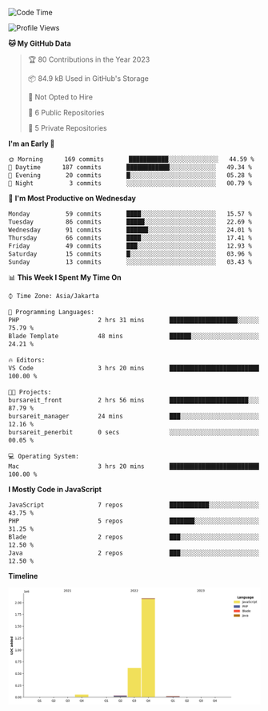 <!--START_SECTION:waka-->
![Code Time](http://img.shields.io/badge/Code%20Time-3%20hrs%2020%20mins-blue)

![Profile Views](http://img.shields.io/badge/Profile%20Views-0-blue)

**🐱 My GitHub Data** 

> 🏆 80 Contributions in the Year 2023
 > 
> 📦 84.9 kB Used in GitHub's Storage 
 > 
> 🚫 Not Opted to Hire
 > 
> 📜 6 Public Repositories 
 > 
> 🔑 5 Private Repositories  
 > 
**I'm an Early 🐤** 

```text
🌞 Morning      169 commits       ███████████░░░░░░░░░░░░░░   44.59 % 
🌆 Daytime      187 commits       ████████████░░░░░░░░░░░░░   49.34 % 
🌃 Evening       20 commits       █░░░░░░░░░░░░░░░░░░░░░░░░   05.28 % 
🌙 Night          3 commits       ░░░░░░░░░░░░░░░░░░░░░░░░░   00.79 % 

```
📅 **I'm Most Productive on Wednesday** 

```text
Monday          59 commits       ████░░░░░░░░░░░░░░░░░░░░░   15.57 % 
Tuesday         86 commits       █████░░░░░░░░░░░░░░░░░░░░   22.69 % 
Wednesday       91 commits       ██████░░░░░░░░░░░░░░░░░░░   24.01 % 
Thursday        66 commits       ████░░░░░░░░░░░░░░░░░░░░░   17.41 % 
Friday          49 commits       ███░░░░░░░░░░░░░░░░░░░░░░   12.93 % 
Saturday        15 commits       █░░░░░░░░░░░░░░░░░░░░░░░░   03.96 % 
Sunday          13 commits       ░░░░░░░░░░░░░░░░░░░░░░░░░   03.43 % 

```


📊 **This Week I Spent My Time On** 

```text
⌚︎ Time Zone: Asia/Jakarta

💬 Programming Languages: 
PHP                      2 hrs 31 mins       ███████████████████░░░░░░   75.79 % 
Blade Template           48 mins             ██████░░░░░░░░░░░░░░░░░░░   24.21 % 

🔥 Editors: 
VS Code                  3 hrs 20 mins       █████████████████████████   100.00 % 

🐱‍💻 Projects: 
bursareit_front          2 hrs 56 mins       ██████████████████████░░░   87.79 % 
bursareit_manager        24 mins             ███░░░░░░░░░░░░░░░░░░░░░░   12.16 % 
bursareit_penerbit       0 secs              ░░░░░░░░░░░░░░░░░░░░░░░░░   00.05 % 

💻 Operating System: 
Mac                      3 hrs 20 mins       █████████████████████████   100.00 % 

```

**I Mostly Code in JavaScript** 

```text
JavaScript               7 repos             ███████████░░░░░░░░░░░░░░   43.75 % 
PHP                      5 repos             ███████░░░░░░░░░░░░░░░░░░   31.25 % 
Blade                    2 repos             ███░░░░░░░░░░░░░░░░░░░░░░   12.50 % 
Java                     2 repos             ███░░░░░░░░░░░░░░░░░░░░░░   12.50 % 

```


**Timeline**

![Chart not found](https://raw.githubusercontent.com/brstreet2/brstreet2/main/charts/bar_graph.png) 


<!--END_SECTION:waka-->
